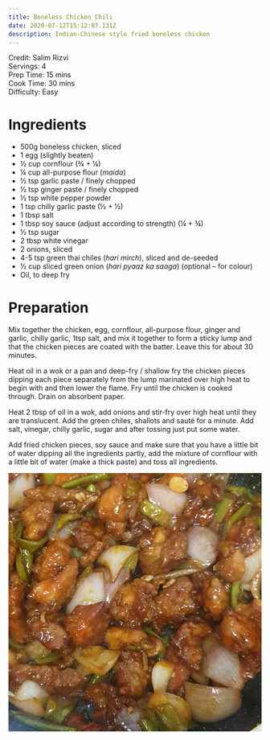 ```yaml
---
title: Boneless Chicken Chili
date: 2020-07-12T15:12:07.131Z
description: Indian-Chinese style fried boneless chicken
---
```


Credit: Salim Rizvi  
Servings: 4  
Prep Time: 15 mins  
Cook Time: 30 mins  
Difficulty: Easy    

# Ingredients
- 500g boneless chicken, sliced
- 1 egg (slightly beaten)
- ½ cup cornflour (¾ + ¼)
- ¼ cup all-purpose flour (_maida_)
- ½ tsp garlic paste / finely chopped 
- ½ tsp ginger paste / finely chopped
- ½ tsp white pepper powder 
- 1 tsp chilly garlic paste (½ + ½)
- 1 tbsp salt
- 1 tbsp soy sauce (adjust according to strength) (¼ + ¾)
- ½ tsp sugar 
- 2 tbsp white vinegar
- 2 onions, sliced
- 4-5 tsp green thai chiles (_hari mirch_), sliced and de-seeded
- ½ cup sliced green onion (_hari pyaaz ka saaga_) (optional – for colour)
- Oil, to deep fry

# Preparation
Mix together the chicken, egg, cornflour, all-purpose flour, ginger and garlic, chilly garlic, 1tsp salt, and mix it together to form a sticky lump and that the chicken pieces are coated with the batter. Leave this for about 30 minutes.

Heat oil in a wok or a pan and deep-fry / shallow fry the chicken pieces dipping each piece separately from the lump marinated over high heat to begin with and then lower the flame. Fry until the chicken is cooked through. Drain on absorbent paper.

Heat 2 tbsp of oil in a wok, add onions and stir-fry over high heat until they are translucent. Add the green chiles, shallots and sauté for a minute. Add salt, vinegar, chilly garlic, sugar and after tossing just put some water.

Add fried chicken pieces, soy sauce and make sure that you have a little bit of water dipping all the ingredients partly, add the mixture of cornflour with a little bit of water (make a thick paste) and toss all ingredients.

![](boneless-chicken-chilly.jpg)
